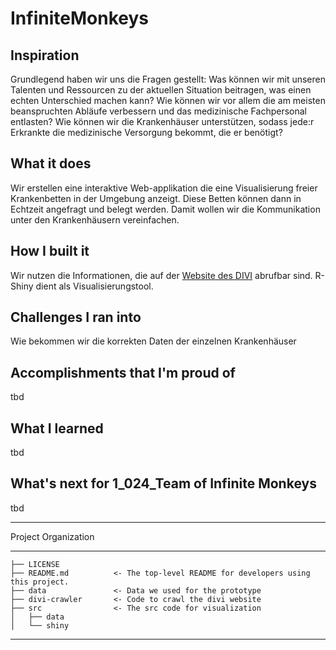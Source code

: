 # InfiniteMonkeys

## Inspiration
Grundlegend haben wir uns die Fragen gestellt: Was können wir mit unseren Talenten und Ressourcen zu der aktuellen Situation beitragen, was einen echten Unterschied machen kann? Wie können wir vor allem die am meisten beanspruchten Abläufe verbessern und das medizinische Fachpersonal entlasten? Wie können wir die Krankenhäuser unterstützen, sodass jede:r Erkrankte die medizinische Versorgung bekommt, die er benötigt?

## What it does
Wir erstellen eine interaktive Web-applikation die eine Visualisierung freier Krankenbetten in der Umgebung anzeigt. Diese Betten können dann in Echtzeit angefragt und belegt werden. Damit wollen wir die Kommunikation unter den Krankenhäusern vereinfachen.

## How I built it
Wir nutzen die Informationen, die auf der [Website des DIVI](https://divi.de/register/intensivregister) abrufbar sind. R-Shiny dient als Visualisierungstool.

## Challenges I ran into
Wie bekommen wir die korrekten Daten der einzelnen Krankenhäuser

## Accomplishments that I'm proud of
tbd

## What I learned
tbd

## What's next for 1_024_Team of Infinite Monkeys
tbd

-----

Project Organization

---
```
├── LICENSE
├── README.md          <- The top-level README for developers using this project.
├── data               <- Data we used for the prototype
├── divi-crawler       <- Code to crawl the divi website
├── src                <- The src code for visualization
│   ├── data 
│   └── shiny 
```
----

